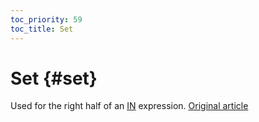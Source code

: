 ```yaml
---
toc_priority: 59
toc_title: Set
---
```


# Set {#set}

Used for the right half of an [IN](../../operators/in.md#select-in-operators) expression.
[Original article](https://clickhouse.tech/docs/en/data_types/special_data_types/set/) <!--hide-->
